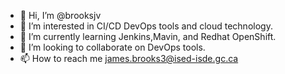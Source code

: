 - 👋 Hi, I’m @brooksjv
- 👀 I’m interested in CI/CD DevOps tools and cloud technology.
- 🌱 I’m currently learning Jenkins,Mavin, and Redhat OpenShift.
- 💞️ I’m looking to collaborate on DevOps tools.
- 📫 How to reach me james.brooks3@ised-isde.gc.ca

<!---
brooksjv/brooksjv is a ✨ special ✨ repository because its `README.md` (this file) appears on your GitHub profile.
You can click the Preview link to take a look at your changes.
--->
